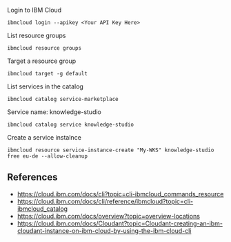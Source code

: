 Login to IBM Cloud
```
ibmcloud login --apikey <Your API Key Here>
```

List resource groups
```
ibmcloud resource groups
```
Target a resource group
```
ibmcloud target -g default
```

List services in the catalog
```
ibmcloud catalog service-marketplace
```

Service name: knowledge-studio
```
ibmcloud catalog service knowledge-studio
```

Create a service instalnce
```
ibmcloud resource service-instance-create "My-WKS" knowledge-studio free eu-de --allow-cleanup
```
## References
* https://cloud.ibm.com/docs/cli?topic=cli-ibmcloud_commands_resource
* https://cloud.ibm.com/docs/cli/reference/ibmcloud?topic=cli-ibmcloud_catalog
* https://cloud.ibm.com/docs/overview?topic=overview-locations
* https://cloud.ibm.com/docs/Cloudant?topic=Cloudant-creating-an-ibm-cloudant-instance-on-ibm-cloud-by-using-the-ibm-cloud-cli
